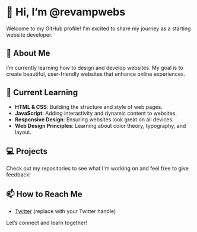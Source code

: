 # 👋 Hi, I’m @revampwebs

Welcome to my GitHub profile! I'm excited to share my journey as a starting website developer.

## 👀 About Me
I’m currently learning how to design and develop websites. My goal is to create beautiful, user-friendly websites that enhance online experiences.

## 🌱 Current Learning
- **HTML & CSS**: Building the structure and style of web pages.
- **JavaScript**: Adding interactivity and dynamic content to websites.
- **Responsive Design**: Ensuring websites look great on all devices.
- **Web Design Principles**: Learning about color theory, typography, and layout.

## 💻 Projects
Check out my repositories to see what I'm working on and feel free to give feedback!

## 📫 How to Reach Me
- [Twitter](https://twitter.com/yourusername) (replace with your Twitter handle)

Let’s connect and learn together!


<!---
revampwebs/revampwebs is a ✨ special ✨ repository because its `README.md` (this file) appears on your GitHub profile.
You can click the Preview link to take a look at your changes.
--->
